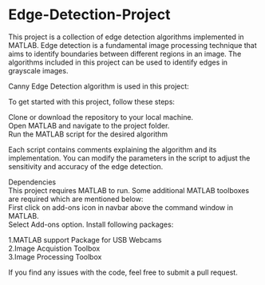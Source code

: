 # Edge-Detection-Project

This project is a collection of edge detection algorithms implemented in MATLAB. Edge detection is a fundamental image processing technique that aims to identify boundaries between different regions in an image. The algorithms included in this project can be used to identify edges in grayscale images.

Canny Edge Detection  algorithm is used in this project:
 <img src="/edge detection  screenshot" alt="">

To get started with this project, follow these steps:

Clone or download the repository to your local machine.
<br>
Open MATLAB and navigate to the project folder.
<br>
Run the MATLAB script for the desired algorithm

Each script contains comments explaining the algorithm and its implementation. You can modify the parameters in the script to adjust the sensitivity and accuracy of the edge detection.

Dependencies
<br>
This project requires MATLAB to run. Some additional MATLAB toolboxes are required which are mentioned below:
<br>
First click on add-ons icon in navbar above the command window in MATLAB. 
<br>
Select Add-ons option. Install following packages:

1.MATLAB support Package for USB Webcams
<br>
2.Image Acquistion Toolbox
<br>
3.Image Processing Toolbox 


 If you find any issues with the code, feel free to submit a pull request.
